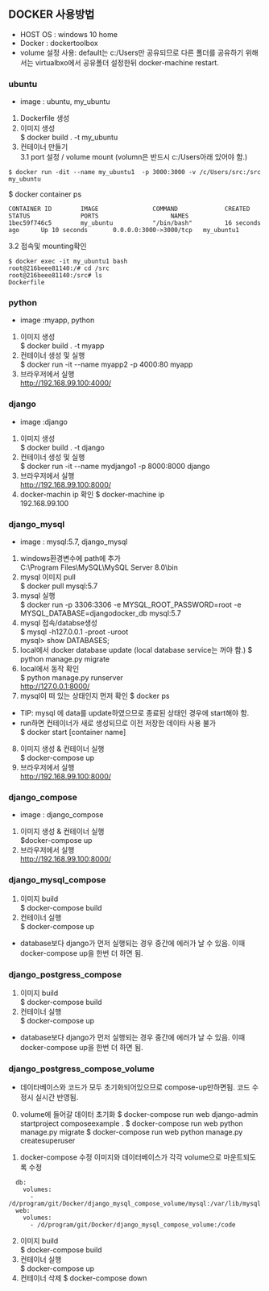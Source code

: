 ## DOCKER 사용방법
* HOST OS : windows 10 home
* Docker : dockertoolbox
* volume 설정 사용: default는 c:/Users만 공유되므로 다른 폴더를 공유하기 위해서는 virtualbxo에서 공유폴더 설정한뒤 docker-machine restart. 
### ubuntu
* image : ubuntu, my_ubuntu  
1. Dockerfile 생성  
2. 이미지 생성  
$ docker build . -t my_ubuntu
3. 컨테이너 만들기    
3.1 port 설정 / volume mount (volumn은 반드시 c:/Users아래 있어야 함.)    
```
$ docker run -dit --name my_ubuntu1  -p 3000:3000 -v /c/Users/src:/src my_ubuntu    
```

$ docker container ps    
```
CONTAINER ID        IMAGE               COMMAND             CREATED             STATUS              PORTS                    NAMES
1bec59f746c5        my_ubuntu           "/bin/bash"         16 seconds ago      Up 10 seconds       0.0.0.0:3000->3000/tcp   my_ubuntu1
```
3.2  접속및 mounting확인   
```
$ docker exec -it my_ubuntu1 bash
root@216beee81140:/# cd /src
root@216beee81140:/src# ls
Dockerfile
```
### python
* image :myapp, python
1. 이미지 생성  
$ docker build . -t myapp  
2. 컨테이너 생성 및 실행  
$ docker run -it --name myapp2 -p 4000:80 myapp  
3. 브라우저에서 실행  
http://192.168.99.100:4000/  

### django
* image :django
1. 이미지 생성  
$ docker build . -t django  
2. 컨테이너 생성 및 실행  
$ docker run -it --name mydjango1 -p 8000:8000 django  
3. 브라우저에서 실행  
http://192.168.99.100:8000/  
4. docker-machin ip 확인
$ docker-machine ip  
192.168.99.100

### django_mysql
* image : mysql:5.7, django_mysql   
1. windows환경변수에 path에 추가   
C:\Program Files\MySQL\MySQL Server 8.0\bin   
2. mysql 이미지 pull  
$ docker pull mysql:5.7   
3. mysql 실행   
$ docker run -p 3306:3306 -e MYSQL_ROOT_PASSWORD=root -e MYSQL_DATABASE=djangodocker_db mysql:5.7  
4. mysql 접속/databse생성    
$ mysql -h127.0.0.1 -proot -uroot  
mysql> show DATABASES;  
5. local에서 docker database update  (local database service는 꺼야 함.)
$ python manage.py migrate
6. local에서 동작 확인  
$ python manage.py runserver  
http://127.0.0.1:8000/   
7. mysql이 떠 있는 상태인지 먼저 확인
$ docker ps   
* TIP: mysql 에 data를 update하였으므로 종료된 상태인 경우에 start해야 함.   
* run하면 컨테이너가 새로 생성되므로 이전 저장한 데이타 사용 불가   
$ docker start [container name]   
8. 이미지 생성 & 컨테이너 실행    
$ docker-compose up  
9. 브라우저에서 실행  
http://192.168.99.100:8000/

### django_compose
* image : django_compose
1. 이미지 생성 & 컨테이너 실행  
$docker-compose up   
2. 브라우저에서 실행  
http://192.168.99.100:8000/

### django_mysql_compose
1. 이미지 build   
$ docker-compose build
2. 컨테이너 실행  
$ docker-compose up
* database보다 django가 먼저 실행되는 경우 중간에 에러가 날 수 있음. 이때 docker-compose up을 한번 더 하면 됨. 

### django_postgress_compose
1. 이미지 build   
$ docker-compose build
2. 컨테이너 실행   
$ docker-compose up
* database보다 django가 먼저 실행되는 경우 중간에 에러가 날 수 있음. 이때 docker-compose up을 한번 더 하면 됨. 

### django_postgress_compose_volume
* 데이타베이스와 코드가 모두 초기화되어있으므로 compose-up만하면됨. 코드 수정시 실시간 반영됨. 
0. volume에 들어갈 데이터 초기화
$ docker-compose run web django-admin startproject composeexample .
$ docker-compose run web python manage.py migrate
$ docker-compose run web python manage.py createsuperuser

1. docker-compose 수정
이미지와 데이터베이스가 각각 volume으로 마운트되도록 수정 
```
  db:
    volumes:
      - /d/program/git/Docker/django_mysql_compose_volume/mysql:/var/lib/mysql
  web:
    volumes:
      - /d/program/git/Docker/django_mysql_compose_volume:/code
```
2. 이미지 build   
$ docker-compose build
3. 컨테이너 실행   
$ docker-compose up
4. 컨테이너 삭제
$ docker-compose down 

